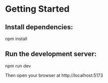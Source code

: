 # Getting Started

## Install dependencies:

npm install


## Run the development server:

npm run dev


Then open your browser at http://localhost:5173
